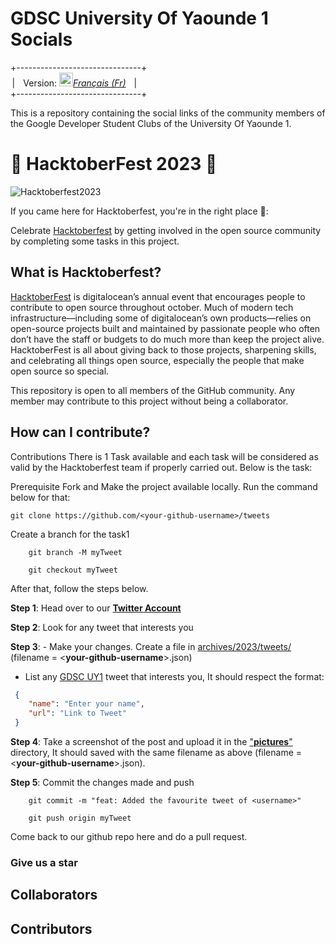 # **GDSC University Of Yaounde 1 Socials**

+-------------------------------+<br>
&ThinSpace;| &ThickSpace; Version: <kbd>[<img title="Française" alt="Française" src="https://th.bing.com/th/id/OIP.xryrkEIZjlg6rYj1BBT1LQAAAA?pid=ImgDet&rs=1" width="22">](./README.fr.md)</kbd>[*Français (Fr)*](./README.fr.md) &ThickSpace; |<br>
+-------------------------------+

This is a repository containing the social links of the community members of the Google Developer Student Clubs of the University Of Yaounde 1.

# 🎃 HacktoberFest 2023 🎃

![Hacktoberfest2023](https://external-preview.redd.it/hacktoberfest-2023-coming-soon-celebrating-ten-years-of-v0-7iAxY9XdcB1RlomtBWqvtgsafP-TAHZ3h0Goveo_Zjc.jpg?auto=webp&s=a7255699d6e0a0a1a7d2cdc5f10f35cf836861e5)

If you came here for Hacktoberfest, you're in the right place 🦇️:

Celebrate [Hacktoberfest](https://hacktoberfest.com/) by getting involved in the open source community by completing some tasks in this project.

## What is Hacktoberfest?

[HacktoberFest](https://hacktoberfest.com/) is digitalocean’s annual event that encourages people to contribute to open source throughout october. Much of modern tech infrastructure—including some of digitalocean’s own products—relies on open-source projects built and maintained by passionate people who often don’t have the staff or budgets to do much more than keep the project alive. HacktoberFest is all about giving back to those projects, sharpening skills, and celebrating all things open source, especially the people that make open source so special.

This repository is open to all members of the GitHub community. Any member may contribute to this project without being a collaborator.

## How can I contribute?

Contributions
There is 1 Task available and each task will be considered as valid by the Hacktoberfest team if properly carried out. Below is the task:

Prerequisite Fork and Make the project available locally. Run the command below for that:

    git clone https://github.com/<your-github-username>/tweets
Create a branch for the task1
```
    git branch -M myTweet

    git checkout myTweet
```
After that, follow the steps below.

**Step 1**: Head over to our [**Twitter Account**](https://x.com/dsc_uy1)

**Step 2**: Look for any tweet that interests you

**Step 3**: - Make your changes. Create a file in [archives/2023/tweets/](./archives/2023/tweets/) (filename = <**your-github-username**>.json)

- List any [GDSC UY1](https://x.com/dsc_uy1) tweet that interests you, It should respect the format:
```json
 {
    "name": "Enter your name",
    "url": "Link to Tweet"
 }
 ```
**Step 4**: Take a screenshot of the post and upload it in the ["**pictures**"](./archives/2023/pictures/) directory, It should saved with the same filename as above (filename = <**your-github-username**>.json).

**Step 5**: Commit the changes made and push
```
    git commit -m "feat: Added the favourite tweet of <username>"

    git push origin myTweet
```
Come back to our github repo here and do a pull request.

### Give us a star

## Collaborators

<!-- readme: collaborators -start -->
<!-- readme: collaborators -end -->

## Contributors

<!-- readme: contributors -start -->
<!-- readme: contributors -end -->
